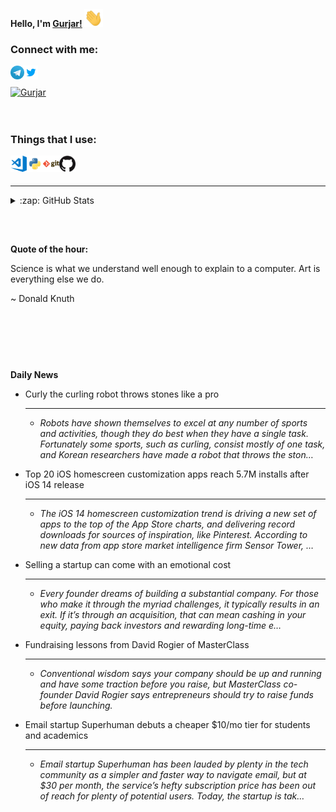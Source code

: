 #### Hello, I'm [Gurjar!](https://GurjarKing.github.io) <img src="https://raw.githubusercontent.com/ABSphreak/ABSphreak/master/gifs/Hi.gif" width="30px"></h2>


### Connect with me:

[<img align="left" alt="Gurjar | Telegram" width="22px" src="https://raw.githubusercontent.com/github/explore/80688e429a7d4ef2fca1e82350fe8e3517d3494d/topics/telegram/telegram.png" />][Telegram]
[<img align="left" alt="Gurjar | Twitter" width="22px" src="https://raw.githubusercontent.com/github/explore/80688e429a7d4ef2fca1e82350fe8e3517d3494d/topics/twitter/twitter.png" />][Twitter]
<br >
<br >
<a href="https://github.com/GurjarKing"><img src="https://komarev.com/ghpvc/?username=GurjarKing" alt="Gurjar" /></a> <br />
<br />
<br />
<!-- <br >

![](https://visitor-badge.glitch.me/badge?page_id=GurjarKing)

<br /> -->

### Things that I use:

[<img align="left" alt="Visual Studio Code" width="26px" src="https://raw.githubusercontent.com/github/explore/80688e429a7d4ef2fca1e82350fe8e3517d3494d/topics/visual-studio-code/visual-studio-code.png" />][VSCode]
[<img align="left" alt="Python" width="26px" src="https://raw.githubusercontent.com/github/explore/80688e429a7d4ef2fca1e82350fe8e3517d3494d/topics/python/python.png" />][Python]
[<img align="left" alt="Git" width="26px" src="https://raw.githubusercontent.com/github/explore/80688e429a7d4ef2fca1e82350fe8e3517d3494d/topics/git/git.png" />][Git]
[<img align="left" alt="GitHub" width="26px" src="https://raw.githubusercontent.com/github/explore/78df643247d429f6cc873026c0622819ad797942/topics/github/github.png" />][Github]

<br />
<br />

---
<details>
  <summary>:zap: GitHub Stats</summary>

<img align="left" alt="Gurjar's Github Stats" src="https://github-readme-stats.vercel.app/api?username=GurjarKing&show_icons=true&hide_border=true&count_private=true&include_all_commit=true&theme=algolia" />

</details>

<!-- ### 🔔 My latest tweet
<a href="https://twitter.com/Gurjar_King43" target="_blank">
	<img src="https://github.com/GurjarKing/GurjarKing/raw/master/tweet.png" width="70%" align="center" alt="Click to view on Twitter" title="My latest tweet, as an image"/>
</a> -->
<br>

<pre>

</pre>

**Quote of the hour:**

Science is what we understand well enough to explain to a computer. Art is everything else we do.

~ Donald Knuth
<pre>

</pre>
<br>
<pre>


</pre>
<strong>Daily News</strong>
  
  - Curly the curling robot throws stones like a pro
     <hr/>
     
      - *Robots have shown themselves to excel at any number of sports and activities, though they do best when they have a single task. Fortunately some sports, such as curling, consist mostly of one task, and Korean researchers have made a robot that throws the ston…*
     
  - Top 20 iOS homescreen customization apps reach 5.7M installs after iOS 14 release
      <hr/>
      
      - *The iOS 14 homescreen customization trend is driving a new set of apps to the top of the App Store charts, and delivering record downloads for sources of inspiration, like Pinterest. According to new data from app store market intelligence firm Sensor Tower, …*
      
  - Selling a startup can come with an emotional cost
      <hr/>
      
      - *Every founder dreams of building a substantial company. For those who make it through the myriad challenges, it typically results in an exit. If it’s through an acquisition, that can mean cashing in your equity, paying back investors and rewarding long-time e…*
      
  - Fundraising lessons from David Rogier of MasterClass
      <hr/>
      
      - *Conventional wisdom says your company should be up and running and have some traction before you raise, but MasterClass co-founder David Rogier says entrepreneurs should try to raise funds before launching.*
       
  - Email startup Superhuman debuts a cheaper $10/mo tier for students and academics
      <hr/>
       
       - *Email startup Superhuman has been lauded by plenty in the tech community as a simpler and faster way to navigate email, but at $30 per month, the service’s hefty subscription price has been out of reach for plenty of potential users. Today, the startup is tak…*
      

<br />

[VSCode]: https://code.visualstudio.com/
[Python]: https://www.python.org/
[Git]: https://git-scm.com/
[Github]: https://github.com/
[Telegram]: https://t.me/Gurjar_King/
[Twitter]: https://twitter.com/Gurjar_King43/
